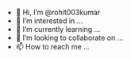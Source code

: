 - 👋 Hi, I’m @rohit003kumar
- 👀 I’m interested in ...
- 🌱 I’m currently learning ...
- 💞️ I’m looking to collaborate on ...
- 📫 How to reach me ...

<!---
rohit003kumar/rohit003kumar is a ✨ special ✨ repository because its `README.md` (this file) appears on your GitHub profile.
You can click the Preview link to take a look at your changes.
--->
